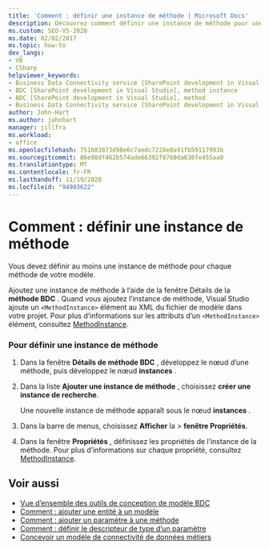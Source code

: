 ```yaml
---
title: 'Comment : définir une instance de méthode | Microsoft Docs'
description: Découvrez comment définir une instance de méthode pour une méthode dans votre modèle de connectivité de données métiers (BDC).
ms.custom: SEO-VS-2020
ms.date: 02/02/2017
ms.topic: how-to
dev_langs:
- VB
- CSharp
helpviewer_keywords:
- Business Data Connectivity service [SharePoint development in Visual Studio], method instance
- BDC [SharePoint development in Visual Studio], method instance
- BDC [SharePoint development in Visual Studio], method
- Business Data Connectivity service [SharePoint development in Visual Studio], method
author: John-Hart
ms.author: johnhart
manager: jillfra
ms.workload:
- office
ms.openlocfilehash: 751683873d98e6c7aedc7228e0a91fb59117993b
ms.sourcegitcommit: 86e98df462b574ade66392f8760da638fe455aa0
ms.translationtype: MT
ms.contentlocale: fr-FR
ms.lasthandoff: 11/19/2020
ms.locfileid: "94903622"
---
```

# <a name="how-to-define-a-method-instance"></a>Comment : définir une instance de méthode
  Vous devez définir au moins une instance de méthode pour chaque méthode de votre modèle.

 Ajoutez une instance de méthode à l’aide de la fenêtre Détails de la **méthode BDC** . Quand vous ajoutez l’instance de méthode, Visual Studio ajoute un `<MethodInstance>` élément au XML du fichier de modèle dans votre projet. Pour plus d’informations sur les attributs d’un `<MethodInstance>` élément, consultez [MethodInstance](/previous-versions/office/developer/sharepoint-2010/ee556838(v=office.14)).

### <a name="to-define-a-method-instance"></a>Pour définir une instance de méthode

1. Dans la fenêtre **Détails de méthode BDC** , développez le nœud d’une méthode, puis développez le nœud **instances** .

2. Dans la liste **Ajouter une instance de méthode** , choisissez **créer une instance de recherche**.

     Une nouvelle instance de méthode apparaît sous le nœud **instances** .

3. Dans la barre de menus, choisissez **Afficher** la  >  **fenêtre Propriétés**.

4. Dans la fenêtre **Propriétés** , définissez les propriétés de l’instance de la méthode. Pour plus d’informations sur chaque propriété, consultez [MethodInstance](/previous-versions/office/developer/sharepoint-2010/ee556838(v=office.14)).

## <a name="see-also"></a>Voir aussi
- [Vue d’ensemble des outils de conception de modèle BDC](../sharepoint/bdc-model-design-tools-overview.md)
- [Comment : ajouter une entité à un modèle](../sharepoint/how-to-add-an-entity-to-a-model.md)
- [Comment : ajouter un paramètre à une méthode](../sharepoint/how-to-add-a-parameter-to-a-method.md)
- [Comment : définir le descripteur de type d’un paramètre](../sharepoint/how-to-define-the-type-descriptor-of-a-parameter.md)
- [Concevoir un modèle de connectivité de données métiers](../sharepoint/designing-a-business-data-connectivity-model.md)
